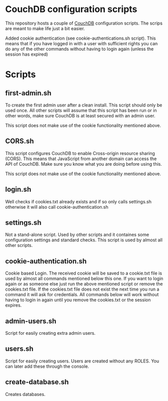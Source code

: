 # CouchDB configuration scripts

This repository hosts a couple of [CouchDB](http://couchdb.apache.org) configuration
scripts. The scrips are meant to make life just a bit easier.

Added cookie authentication (see cookie-authentications.sh script).
This means that if you have logged in with a user with sufficient rights you can do 
any of the other commands without having to login again (unless the session has expired)

# Scripts

## first-admin.sh

To create the first admin user after a clean install. 
This script should only be used once.
All other scripts will assume that this script has been run or in
other words, make sure CouchDB is at least secured with an admin user.

This script does not make use of the cookie functionality mentioned above.

## CORS.sh

This script configures CouchDB to enable Cross-origin resource sharing (CORS).
This means that JavaScript from another domain can access the API of CouchDB.
Make sure you know what you are doing before using this.

This script does not make use of the cookie functionality mentioned above.

## login.sh

Well checks if cookies.txt already exists and if so only calls settings.sh 
otherwise it will also call cookie-authentication.sh 

## settings.sh

Not a stand-alone script.
Used by other scripts and it containes some configuration settings and standard checks.
This script is used by almost all other scripts.

## cookie-authentication.sh

Cookie based Login. The received cookie will be saved to a cookie.txt file 
is used by almost all commands mentioned below this one.
If you want to login again or as someone else just run the above mentioned script or remove the cookies.txt file.
If the cookies.txt file does not exist the next time you run a command it will ask for credentials.
All commands below will work without having to login in again until you remove the cookies.txt or the session expires.

## admin-users.sh

Script for easily creating extra admin users.

## users.sh
 
Script for easily creating users. 
Users are created without any ROLES. 
You can later add these through the console.

## create-database.sh

Creates databases.


